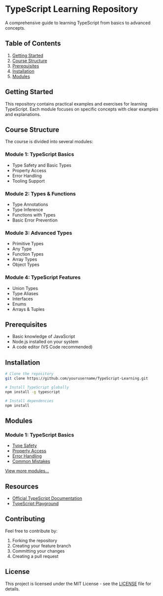 # TypeScript Learning Repository

A comprehensive guide to learning TypeScript from basics to advanced concepts.

## Table of Contents

1. [Getting Started](#getting-started)
2. [Course Structure](#course-structure)
3. [Prerequisites](#prerequisites)
4. [Installation](#installation)
5. [Modules](#modules)

## Getting Started

This repository contains practical examples and exercises for learning TypeScript. Each module focuses on specific concepts with clear examples and explanations.

## Course Structure

The course is divided into several modules:

### Module 1: TypeScript Basics

- Type Safety and Basic Types
- Property Access
- Error Handling
- Tooling Support

### Module 2: Types & Functions

- Type Annotations
- Type Inference
- Functions with Types
- Basic Error Prevention

### Module 3: Advanced Types

- Primitive Types
- Any Type
- Function Types
- Array Types
- Object Types

### Module 4: TypeScript Features

- Union Types
- Type Aliases
- Interfaces
- Enums
- Arrays & Tuples

## Prerequisites

- Basic knowledge of JavaScript
- Node.js installed on your system
- A code editor (VS Code recommended)

## Installation

```bash
# Clone the repository
git clone https://github.com/yourusername/TypeScript-Learning.git

# Install TypeScript globally
npm install -g typescript

# Install dependencies
npm install
```

## Modules

### Module 1: TypeScript Basics

- [Type Safety](module1/01.ts)
- [Property Access](module1/02.ts)
- [Error Handling](module1/03.ts)
- [Common Mistakes](module1/04.ts)

[View more modules...](./modules)

## Resources

- [Official TypeScript Documentation](https://www.typescriptlang.org/docs/)
- [TypeScript Playground](https://www.typescriptlang.org/play)

## Contributing

Feel free to contribute by:

1. Forking the repository
2. Creating your feature branch
3. Committing your changes
4. Creating a pull request

## License

This project is licensed under the MIT License - see the [LICENSE](LICENSE) file for details.
